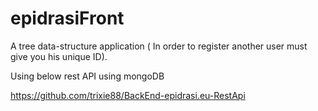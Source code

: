 # epidrasiFront
A tree data-structure application ( In order to register another user must give you his unique ID).

Using below rest API using mongoDB

https://github.com/trixie88/BackEnd-epidrasi.eu-RestApi

